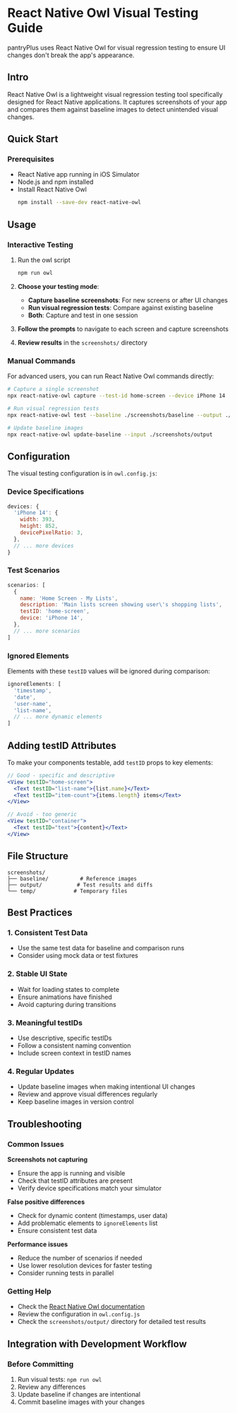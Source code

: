 # React Native Owl Visual Testing Guide

pantryPlus uses React Native Owl for visual regression testing to ensure UI changes don't break the app's appearance.

## Intro

React Native Owl is a lightweight visual regression testing tool specifically designed for React Native applications. It captures screenshots of your app and compares them against baseline images to detect unintended visual changes.

## Quick Start

### Prerequisites
- React Native app running in iOS Simulator
- Node.js and npm installed
- Install React Native Owl
   ```bash
   npm install --save-dev react-native-owl
   ```
## Usage

### Interactive Testing
1. Run the owl script
   ```bash
   npm run owl
   ```
1. **Choose your testing mode**:
   - **Capture baseline screenshots**: For new screens or after UI changes
   - **Run visual regression tests**: Compare against existing baseline
   - **Both**: Capture and test in one session

1. **Follow the prompts** to navigate to each screen and capture screenshots

1. **Review results** in the `screenshots/` directory

### Manual Commands
For advanced users, you can run React Native Owl commands directly:

```bash
# Capture a single screenshot
npx react-native-owl capture --test-id home-screen --device iPhone 14

# Run visual regression tests
npx react-native-owl test --baseline ./screenshots/baseline --output ./screenshots/output

# Update baseline images
npx react-native-owl update-baseline --input ./screenshots/output
```

## Configuration

The visual testing configuration is in `owl.config.js`:

### Device Specifications
```javascript
devices: {
  'iPhone 14': {
    width: 393,
    height: 852,
    devicePixelRatio: 3,
  },
  // ... more devices
}
```

### Test Scenarios
```javascript
scenarios: [
  {
    name: 'Home Screen - My Lists',
    description: 'Main lists screen showing user\'s shopping lists',
    testID: 'home-screen',
    device: 'iPhone 14',
  },
  // ... more scenarios
]
```

### Ignored Elements
Elements with these `testID` values will be ignored during comparison:
```javascript
ignoreElements: [
  'timestamp',
  'date',
  'user-name',
  'list-name',
  // ... more dynamic elements
]
```

## Adding testID Attributes

To make your components testable, add `testID` props to key elements:

```jsx
// Good - specific and descriptive
<View testID="home-screen">
  <Text testID="list-name">{list.name}</Text>
  <Text testID="item-count">{items.length} items</Text>
</View>

// Avoid - too generic
<View testID="container">
  <Text testID="text">{content}</Text>
</View>
```

## File Structure

```
screenshots/
├── baseline/          # Reference images
├── output/           # Test results and diffs
└── temp/            # Temporary files
```

## Best Practices

### 1. Consistent Test Data
- Use the same test data for baseline and comparison runs
- Consider using mock data or test fixtures

### 2. Stable UI State
- Wait for loading states to complete
- Ensure animations have finished
- Avoid capturing during transitions

### 3. Meaningful testIDs
- Use descriptive, specific testIDs
- Follow a consistent naming convention
- Include screen context in testID names

### 4. Regular Updates
- Update baseline images when making intentional UI changes
- Review and approve visual differences regularly
- Keep baseline images in version control

## Troubleshooting

### Common Issues

**Screenshots not capturing**
- Ensure the app is running and visible
- Check that testID attributes are present
- Verify device specifications match your simulator

**False positive differences**
- Check for dynamic content (timestamps, user data)
- Add problematic elements to `ignoreElements` list
- Ensure consistent test data

**Performance issues**
- Reduce the number of scenarios if needed
- Use lower resolution devices for faster testing
- Consider running tests in parallel

### Getting Help
- Check the [React Native Owl documentation](https://github.com/FormidableLabs/react-native-owl)
- Review the configuration in `owl.config.js`
- Check the `screenshots/output/` directory for detailed test results

## Integration with Development Workflow

### Before Committing
1. Run visual tests: `npm run owl`
2. Review any differences
3. Update baseline if changes are intentional
4. Commit baseline images with your changes